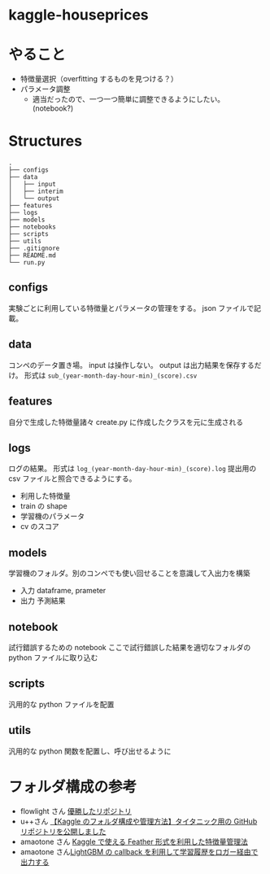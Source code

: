 # kaggle-houseprices

# やること

- 特徴量選択（overfitting するものを見つける？）
- パラメータ調整
  - 適当だったので、一つ一つ簡単に調整できるようにしたい。(notebook?)

# Structures

```
.
├── configs
├── data
│   ├── input
│   ├── interim
│   └── output
├── features
├── logs
├── models
├── notebooks
├── scripts
├── utils
├── .gitignore
├── README.md
└── run.py

```

## configs

実験ごとに利用している特徴量とパラメータの管理をする。
json ファイルで記載。

## data

コンペのデータ置き場。
input は操作しない。
output は出力結果を保存するだけ。
形式は `sub_(year-month-day-hour-min)_(score).csv`

## features

自分で生成した特徴量諸々
create.py に作成したクラスを元に生成される

## logs

ログの結果。
形式は `log_(year-month-day-hour-min)_(score).log`
提出用の csv ファイルと照合できるようにする。

- 利用した特徴量
- train の shape
- 学習機のパラメータ
- cv のスコア

## models

学習機のフォルダ。別のコンペでも使い回せることを意識して入出力を構築

- 入力 dataframe, prameter
- 出力 予測結果

## notebook

試行錯誤するための notebook
ここで試行錯誤した結果を適切なフォルダの python ファイルに取り込む

## scripts

汎用的な python ファイルを配置

## utils

汎用的な python 関数を配置し、呼び出せるように

# フォルダ構成の参考

- flowlight さん [優勝したリポジトリ](https://github.com/flowlight0/talkingdata-adtracking-fraud-detection)
- u++さん [【Kaggle のフォルダ構成や管理方法】タイタニック用の GitHub リポジトリを公開しました](https://upura.hatenablog.com/entry/2018/12/28/225234)
- amaotone さん [Kaggle で使える Feather 形式を利用した特徴量管理法](https://amalog.hateblo.jp/entry/kaggle-feature-management)
- amaotone さん[LightGBM の callback を利用して学習履歴をロガー経由で出力する](https://amalog.hateblo.jp/entry/lightgbm-logging-callback)
